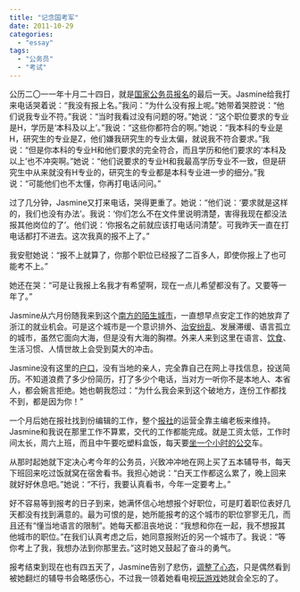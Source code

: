 ```yaml
---
title: "记念国考军"
date: 2011-10-29
categories: 
  - "essay"
tags: 
  - "公务员"
  - "考试"
---
```


公历二〇一一年十月二十四日，就是[国家公务员报名](http://www.jfsay.com/archives/413.html "小城")的最后一天。Jasmine给我打来电话哭着说：“我没有报上名。”我问：“为什么没有报上呢。”她带着哭腔说：“他们说我专业不符。”我说：“当时我看过没有问题的呀。”她说：“这个职位要求的专业是H，学历是‘本科及以上’。”我说：“这些你都符合的啊。”她说：“我本科的专业是H，研究生的专业是Z，他们嫌我研究生的专业太偏，就说我不符合要求。”我说：“但是你本科的专业H和他们要求的完全符合，而且学历和他们要求的‘本科及以上’也不冲突啊。”她说：“他们说要求的专业H和我最高学历专业不一致，但是研究生中从来就没有H专业的，研究生的专业都是本科专业进一步的细分。”我说：“可能他们也不太懂，你再打电话问问。”

过了几分钟，Jasmine又打来电话，哭得更重了。她说：“他们说：‘要求就是这样的，我们也没有办法’。我说：‘你们怎么不在文件里说明清楚，害得我现在都没法报其他岗位的了’。他们说：‘你报名之前就应该打电话问清楚’。可我昨天一直在打电话都打不进去。这次我真的报不上了。”

我安慰她说：“报不上就算了，你那个职位已经报了二百多人，即使你报上了也可能考不上。”

她还在哭：“可是让我报上名我才有希望啊，现在一点儿希望都没有了。又要等一年了。”

Jasmine从六月份随我来到这个[南方的陌生城市](http://www.jfsay.com/archives/318.html "匆忙来到")，一直想早点安定工作的她放弃了浙江的就业机会。可是这个城市是一个意识排外、[治安纷乱](http://www.jfsay.com/archives/346.html "汕头治安的担忧")、发展滞缓、语言孤立的城市，虽然它面向大海，但是没有大海的胸襟。外来人来到这里在语言、[饮食](http://www.jfsay.com/archives/361.html "品尝汕头小吃")、生活习惯、人情世故上会受到莫大的冲击。

Jasmine没有这里的[户口](http://www.jfsay.com/archives/408.html "让我纠结数月的档案与户口（1）")，没有当地的亲人，完全靠自己在网上寻找信息，投送简历。不知道浪费了多少份简历，打了多少个电话，当对方一听你不是本地人、本省人，都会婉言拒绝。她也朝我怨过：“为什么我会来到这个破地方，连份工作都找不到，都是因为你！”

一个月后她在报社找到份编辑的工作，整个[报社](http://www.jfsay.com/archives/372.html "90后的实习生")的运营全靠主编老板来维持。Jasmine和我说在那里工作不算累，交代的工作都能完成。就是工资太低，工作时间太长，周六上班，而且中午要吃塑料盒饭，每天要[坐一个小时的公交](http://www.jfsay.com/archives/351.html "清晨的林荫")车。

从那时起她就下定决心考今年的公务员，兴致冲冲地在网上买了五本辅导书，每天下班回来吃过饭就窝在宿舍看书。我担心她说：“白天工作都这么累了，晚上回来就好好休息吧。”她说：“不行，我要认真看书，今年一定要考上。”

好不容易等到报考的日子到来，她满怀信心地想报个好职位，可是盯着职位表好几天都没有找到满意的。最为可恨的是，她所能报考的这个城市的职位寥寥无几，而且还有“懂当地语言的限制”。她每天都沮丧地说：“我想和你在一起，我不想报其他城市的职位。”在我们认真考虑之后，她同意报附近的另一个城市了。我说：“等你考上了我，我想办法到你那里去。”这时她又鼓起了奋斗的勇气。

报考结束到现在也有四五天了，Jasmine告别了悲伤，[调整了心态](http://www.jfsay.com/archives/414.html "调转")，只是偶然看到被她翻烂的辅导书会略感伤心，不过我一领着她看电视[玩游戏](http://www.jfsay.com/archives/418.html "游戏玩到凌晨一点")她就会全忘的了。
